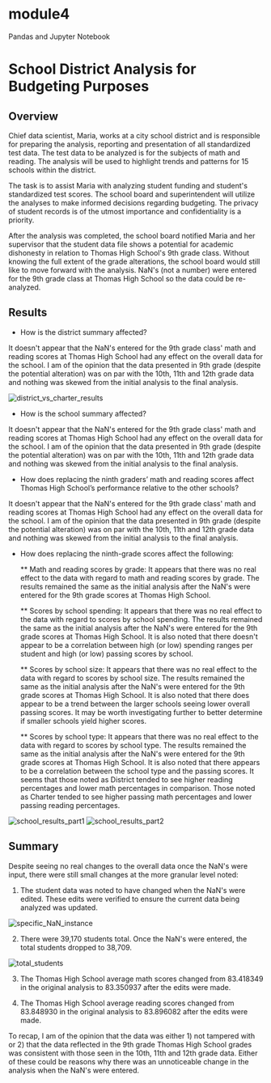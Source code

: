 # module4
Pandas and Jupyter Notebook

# School District Analysis for Budgeting Purposes

## Overview
Chief data scientist, Maria, works at a city school district and is responsible for preparing the analysis, reporting and presentation of all standardized test data.  The test data to be analyzed is for the subjects of math and reading. The analysis will be used to highlight trends and patterns for 15 schools within the district.

The task is to assist Maria with analyzing student funding and student's standardized test scores. The school board and superintendent will utilize the analyses to make informed decisions regarding budgeting.  The privacy of student records is of the utmost importance and confidentiality is a priority.

After the analysis was completed, the school board notified Maria and her supervisor that the student data file shows a potential for academic dishonesty in relation to Thomas High School's 9th grade class. Without knowing the full extent of the grade alterations, the school board would still like to move forward with the analysis. NaN's (not a number) were entered for the 9th grade class at Thomas High School so the data could be re-analyzed.

## Results

* How is the district summary affected?

It doesn't appear that the NaN's entered for the 9th grade class' math and reading scores at Thomas High School had any effect on the overall data for the school. I am of the opinion that the data presented in 9th grade (despite the potential alteration) was on par with the 10th, 11th and 12th grade data and nothing was skewed from the initial analysis to the final analysis.

![district_vs_charter_results](https://user-images.githubusercontent.com/90632470/137649604-ca208c26-838d-4562-b727-547386a61f7a.PNG)

* How is the school summary affected?

It doesn't appear that the NaN's entered for the 9th grade class' math and reading scores at Thomas High School had any effect on the overall data for the school. I am of the opinion that the data presented in 9th grade (despite the potential alteration) was on par with the 10th, 11th and 12th grade data and nothing was skewed from the initial analysis to the final analysis.

* How does replacing the ninth graders’ math and reading scores affect Thomas High School’s performance relative to the other schools?

It doesn't appear that the NaN's entered for the 9th grade class' math and reading scores at Thomas High School had any effect on the overall data for the school. I am of the opinion that the data presented in 9th grade (despite the potential alteration) was on par with the 10th, 11th and 12th grade data and nothing was skewed from the initial analysis to the final analysis.

* How does replacing the ninth-grade scores affect the following:

	** Math and reading scores by grade:
		It appears that there was no real effect to the data with regard to math and reading scores by grade. The results remained the same as the initial analysis after the NaN's were entered for the 9th grade scores at Thomas High School.

	** Scores by school spending:
		It appears that there was no real effect to the data with regard to scores by school spending. The results remained the same as the initial analysis after the NaN's were entered for the 9th grade scores at Thomas High School.
		It is also noted that there doesn't appear to be a correlation between high (or low) spending ranges per student and high (or low) passing scores by school.

	** Scores by school size:
		It appears that there was no real effect to the data with regard to scores by school size. The results remained the same as the initial analysis after the NaN's were entered for the 9th grade scores at Thomas High School.
		It is also noted that there does appear to be a trend between the larger schools seeing lower overall passing scores. It may be worth investigating further to better determine if smaller schools yield higher scores.

	** Scores by school type:
		It appears that there was no real effect to the data with regard to scores by school type. The results remained the same as the initial analysis after the NaN's were entered for the 9th grade scores at Thomas High School.
		It is also noted that there appears to be a correlation between the school type and the passing scores. It seems that those noted as District tended to see higher reading percentages and lower math percentages in comparison. Those noted as Charter tended to see higher passing math percentages and lower passing reading percentages.

![school_results_part1](https://user-images.githubusercontent.com/90632470/137649619-8020f4fa-07dd-4345-9dad-767b0c02ed09.PNG)
![school_results_part2](https://user-images.githubusercontent.com/90632470/137649626-fda499e1-8933-412e-8280-2f8683ea09fa.PNG)

## Summary
Despite seeing no real changes to the overall data once the NaN's were input, there were still small changes at the more granular level noted:

1. The student data was noted to have changed when the NaN's were edited. These edits were verified to ensure the current data being analyzed was updated.

![specific_NaN_instance](https://user-images.githubusercontent.com/90632470/137649632-fe514329-3c8e-4f4d-8870-466d0f467ed3.PNG)

2. There were 39,170 students total.  Once the NaN's were entered, the total students dropped to 38,709.

![total_students](https://user-images.githubusercontent.com/90632470/137649643-e72ffc29-ad41-4dbb-9076-397ece4d742e.PNG)

3. The Thomas High School average math scores changed from 83.418349 in the original analysis to 83.350937 after the edits were made.

4. The Thomas High School average reading scores changed from 83.848930 in the original analysis to 83.896082 after the edits were made.

To recap, I am of the opinion that the data was either 1) not tampered with or 2) that the data reflected in the 9th grade Thomas High School grades was consistent with those seen in the 10th, 11th and 12th grade data. Either of these could be reasons why there was an unnoticeable change in the analysis when the NaN's were entered.
